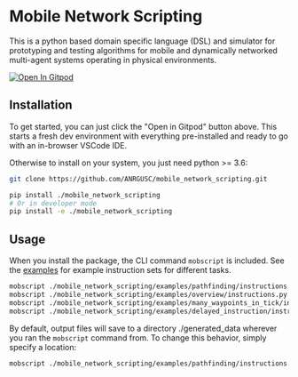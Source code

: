 # Mobile Network Scripting

This is a python based domain specific language (DSL) and simulator for 
prototyping and testing algorithms for mobile and dynamically networked 
multi-agent systems operating in physical environments. 

[![Open In Gitpod](https://gitpod.io/button/open-in-gitpod.svg)](https://gitpod.io/#https://github.com/ANRGUSC/mobile_network_scripting.git)

## Installation
To get started, you can just click the "Open in Gitpod" button above.
This starts a fresh dev environment with everything pre-installed and ready to 
go with an in-browser VSCode IDE. 

Otherwise to install on your system, you just need python >= 3.6:

```bash
git clone https://github.com/ANRGUSC/mobile_network_scripting.git 

pip install ./mobile_network_scripting 
# Or in developer mode
pip install -e ./mobile_network_scripting
```

## Usage 
When you install the package, the CLI command ```mobscript``` is included.
See the [examples](./examples) for example instruction sets for different tasks.

```bash 
mobscript ./mobile_network_scripting/examples/pathfinding/instructions.py
mobscript ./mobile_network_scripting/examples/overview/instructions.py
mobscript ./mobile_network_scripting/examples/many_waypoints_in_tick/instructions.py
mobscript ./mobile_network_scripting/examples/delayed_instruction/instructions.py
```

By default, output files will save to a directory ./generated_data wherever 
you ran the ```mobscript``` command from. 
To change this behavior, simply specify a location:

```bash
mobscript ./mobile_network_scripting/examples/pathfinding/instructions.py -o ./outputs
```
